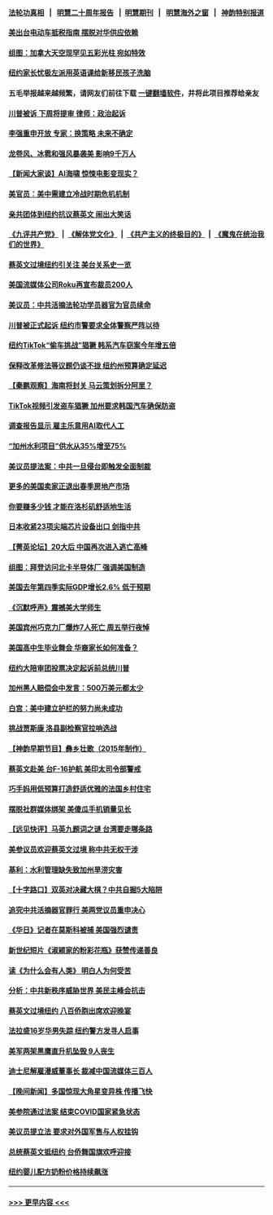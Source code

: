 #### [法轮功真相](https://github.com/gfw-breaker/truth/blob/master/README.md?t=0) &nbsp;&nbsp;|&nbsp;&nbsp; [明慧二十周年报告](https://github.com/gfw-breaker/mh-reports/blob/master/README.md?t=0) &nbsp;&nbsp;|&nbsp;&nbsp;[明慧期刊](https://github.com/gfw-breaker/mh-qikan) &nbsp;&nbsp;|&nbsp;&nbsp; [明慧海外之窗](https://github.com/gfw-breaker/mh-news/blob/master/README.md?t=0) &nbsp;&nbsp;|&nbsp;&nbsp; [神韵特别报道](https://github.com/gfw-breaker/mh-news/blob/master/shenyun.md?t=0)
#### [美出台电动车抵税指南 摆脱对华供应依赖](../pages/nsc412/n13962673.md?t=04010343) 
#### [组图：加拿大天空现罕见五彩光柱 宛如特效](../pages/nsc412/n13962348.md?t=04010343) 
#### [纽约家长忧极左派用英语课给新移民孩子洗脑](../pages/nsc412/n13962297.md?t=04010343) 
#### 五毛举报越来越频繁，请网友们前往下载 [一键翻墙软件](https://github.com/gfw-breaker/ssr-accounts)，并将此项目推荐给亲友
#### [川普被诉 下周将提审 律师：政治起诉](../pages/nsc412/n13962723.md?t=04010343) 
#### [李强重申开放 专家：换策略 未来不确定](../pages/nsc412/n13961868.md?t=04010343) 
#### [龙卷风、冰雹和强风暴袭美 影响9千万人](../pages/nsc412/n13962645.md?t=04010343) 
#### [【新闻大家谈】AI海啸 惊悚电影变现实？](../pages/nsc412/n13962631.md?t=04010343) 
#### [美官员：美中需建立冷战时期危机机制](../pages/nsc412/n13962530.md?t=04010343) 
#### [亲共团体到纽约抗议蔡英文 闹出大笑话](../pages/nsc412/n13962299.md?t=04010343) 
#### [《九评共产党》](https://github.com/begood0513/9ping.md/blob/master/README.md) &nbsp;|&nbsp; [《解体党文化》](../../../../jtdwh.md/blob/master/README.md)  &nbsp;|&nbsp; [《共产主义的终极目的》](../../../../gczydzjmd.md/blob/master/README.md) &nbsp;|&nbsp; [《魔鬼在统治我们的世界》](../../../../mgztzwmdsj.md/blob/master/README.md) 
#### [蔡英文过境纽约引关注 美台关系史一览](../pages/nsc412/n13961714.md?t=04010343) 
#### [美国流媒体公司Roku再宣布裁员200人](../pages/nsc412/n13962459.md?t=04010343) 
#### [美议员：中共活摘法轮功学员器官为官员续命](../pages/nsc412/n13961550.md?t=04010343) 
#### [川普被正式起诉 纽约市警要求全体警察严阵以待](../pages/nsc412/n13962278.md?t=04010343) 
#### [纽约TikTok“偷车挑战”猖獗 韩系汽车窃案今年增五倍](../pages/nsc412/n13962253.md?t=04010343) 
#### [保释改革修法等议题仍谈不拢 纽约州预算确定延迟](../pages/nsc412/n13962251.md?t=04010343) 
#### [【秦鹏观察】海南将封关 马云策划拆分阿里？](../pages/nsc412/n13962126.md?t=04010343) 
#### [TikTok视频引发盗车猖獗 加州要求韩国汽车确保防盗](../pages/nsc412/n13962293.md?t=04010343) 
#### [调查报告显示 雇主乐意用AI取代人工](../pages/nsc412/n13962274.md?t=04010343) 
#### [“加州水利项目”供水从35%增至75%](../pages/nsc412/n13962268.md?t=04010343) 
#### [美议员提法案：中共一旦侵台即触发全面制裁](../pages/nsc412/n13962053.md?t=04010343) 
#### [更多的美国卖家正退出春季房地产市场](../pages/nsc412/n13962153.md?t=04010343) 
#### [你要赚多少钱 才能在洛杉矶舒适地生活](../pages/nsc412/n13962226.md?t=04010343) 
#### [日本收紧23项尖端芯片设备出口 剑指中共](../pages/nsc412/n13962197.md?t=04010343) 
#### [【菁英论坛】20大后 中国再次进入逃亡高峰](../pages/nsc412/n13961968.md?t=04010343) 
#### [组图：拜登访问北卡半导体厂 强调美国制造](../pages/nsc412/n13961718.md?t=04010343) 
#### [美国去年第四季实际GDP增长2.6% 低于预期](../pages/nsc412/n13962122.md?t=04010343) 
#### [《沉默呼声》震撼美大学师生](../pages/nsc412/n13962185.md?t=04010343) 
#### [美国宾州巧克力厂爆炸7人死亡 周五举行夜悼](../pages/nsc412/n13962005.md?t=04010343) 
#### [美国高中生毕业舞会 华裔家长如何准备？](../pages/nsc412/n13962147.md?t=04010343) 
#### [纽约大陪审团投票决定起诉前总统川普](../pages/nsc412/n13962120.md?t=04010343) 
#### [加州黑人赔偿会中发言：500万美元都太少](../pages/nsc412/n13962117.md?t=04010343) 
#### [白宫：美中建立护栏的努力尚未成功](../pages/nsc412/n13962081.md?t=04010343) 
#### [挑战贾斯康 洛县副检察官拉响选战](../pages/nsc412/n13962058.md?t=04010343) 
#### [【神韵早期节目】彝乡壮歌（2015年制作）](../pages/nsc412/n13961923.md?t=04010343) 
#### [蔡英文赴美 台F-16护航 美印太司令部警戒](../pages/nsc412/n13961984.md?t=04010343) 
#### [巧手妈用低预算打造舒适优雅的法国乡村住宅](../pages/nsc412/n13961642.md?t=04010343) 
#### [摆脱社群媒体绑架 美傻瓜手机销量见长](../pages/nsc412/n13961946.md?t=04010343) 
#### [【远见快评】马英九题词之谜 台湾要走哪条路](../pages/nsc412/n13961961.md?t=04010343) 
#### [美参议员欢迎蔡英文过境 称中共无权干涉](../pages/nsc412/n13961969.md?t=04010343) 
#### [基利：水利管理缺失致加州旱涝灾害](../pages/nsc412/n13962002.md?t=04010343) 
#### [【十字路口】双英对决藏大棋？中共自掘5大陷阱](../pages/nsc412/n13961331.md?t=04010343) 
#### [追究中共活摘器官罪行 美两党议员重申决心](../pages/nsc412/n13961970.md?t=04010343) 
#### [《华日》记者在莫斯科被捕 美国强烈谴责](../pages/nsc412/n13961716.md?t=04010343) 
#### [新世纪短片《淑颍家的粉彩花瓶》获赞传递善良](../pages/nsc412/n13961928.md?t=04010343) 
#### [读《为什么会有人类》 明白人为何受苦](../pages/nsc412/n13960541.md?t=04010343) 
#### [分析：中共新秩序威胁世界 美民主峰会抗击](../pages/nsc412/n13960486.md?t=04010343) 
#### [蔡英文过境纽约 八百侨胞出席欢迎晚宴](../pages/nsc412/n13961497.md?t=04010343) 
#### [法拉盛16岁华男失踪 纽约警方发寻人启事](../pages/nsc412/n13961865.md?t=04010343) 
#### [美军两架黑鹰直升机坠毁 9人丧生](../pages/nsc412/n13961814.md?t=04010343) 
#### [迪士尼解雇漫威董事长 裁减中国流媒体三百人](../pages/nsc412/n13961553.md?t=04010343) 
#### [【晚间新闻】多国惊现大角星变异株 传播飞快](../pages/nsc412/n13961578.md?t=04010343) 
#### [美参院通过法案 结束COVID国家紧急状态](../pages/nsc412/n13961529.md?t=04010343) 
#### [美议员提立法 要求对外国军售与人权挂钩](../pages/nsc412/n13961438.md?t=04010343) 
#### [总统蔡英文抵纽约 台侨舞国旗欢呼迎接](../pages/nsc412/n13961505.md?t=04010343) 
#### [纽约婴儿配方奶粉价格持续飙涨](../pages/nsc412/n13961472.md?t=04010343) 

----
#### [ >>> 更早内容 <<< ](../indexes/nsc412-earlier.md)

